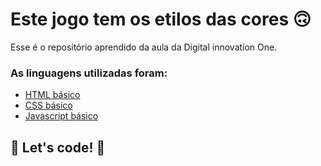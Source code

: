 # Este jogo tem os etilos das cores 🙃

Esse é o repositório aprendido da aula da Digital innovation One.

### As linguagens utilizadas foram:

* [HTML básico](https://www.w3schools.com/html/)
* [CSS básico](https://developer.mozilla.org/pt-BR/docs/Web/CSS)
* [Javascript básico](https://developer.mozilla.org/pt-BR/docs/Web/JavaScript)
 


## 🚀 Let's code! 🚀
